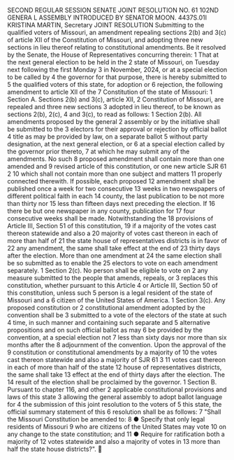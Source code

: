 SECOND REGULAR SESSION
SENATE JOINT RESOLUTION NO. 61
102ND GENERA L ASSEMBLY
INTRODUCED BY SENATOR MOON.
4437S.01I KRISTINA MARTIN, Secretary
JOINT RESOLUTION
Submitting to the qualified voters of Missouri, an amendment repealing sections 2(b) and 3(c) of
article XII of the Constitution of Missouri, and adopting three new sections in lieu
thereof relating to constitutional amendments.
Be it resolved by the Senate, the House of Representatives concurring therein:
1 That at the next general election to be held in the
2 state of Missouri, on Tuesday next following the first Monday
3 in November, 2024, or at a special election to be called by
4 the governor for that purpose, there is hereby submitted to
5 the qualified voters of this state, for adoption or
6 rejection, the following amendment to article XII of the
7 Constitution of the state of Missouri:
1 Section A. Sections 2(b) and 3(c), article XII,
2 Constitution of Missouri, are repealed and three new sections
3 adopted in lieu thereof, to be known as sections 2(b), 2(c),
4 and 3(c), to read as follows:
1 Section 2(b). All amendments proposed by the general
2 assembly or by the initiative shall be submitted to the
3 electors for their approval or rejection by official ballot
4 title as may be provided by law, on a separate ballot
5 without party designation, at the next general election, or
6 at a special election called by the governor prior thereto,
7 at which he may submit any of the amendments. No such
8 proposed amendment shall contain more than one amended and
9 revised article of this constitution, or one new article
SJR 61 2
10 which shall not contain more than one subject and matters
11 properly connected therewith. If possible, each proposed
12 amendment shall be published once a week for two consecutive
13 weeks in two newspapers of different political faith in each
14 county, the last publication to be not more than thirty nor
15 less than fifteen days next preceding the election. If
16 there be but one newspaper in any county, publication for
17 four consecutive weeks shall be made. Notwithstanding the
18 provisions of Article III, Section 51 of this constitution,
19 if a majority of the votes cast thereon statewide and also a
20 majority of votes cast thereon in each of more than half of
21 the state house of representatives districts is in favor of
22 any amendment, the same shall take effect at the end of
23 thirty days after the election. More than one amendment at
24 the same election shall be so submitted as to enable the
25 electors to vote on each amendment separately.
1 Section 2(c). No person shall be eligible to vote on
2 any measure submitted to the people that amends, repeals, or
3 replaces this constitution, whether pursuant to this Article
4 or Article III, Section 50 of this constitution, unless such
5 person is a legal resident of the state of Missouri and a
6 citizen of the United States of America.
1 Section 3(c). Any proposed constitution or
2 constitutional amendment adopted by the convention shall be
3 submitted to a vote of the electors of the state at such
4 time, in such manner and containing such separate and
5 alternative propositions and on such official ballot as may
6 be provided by the convention, at a special election not
7 less than sixty days nor more than six months after the
8 adjournment of the convention. Upon the approval of the
9 constitution or constitutional amendments by a majority of
10 the votes cast thereon statewide and also a majority of
SJR 61 3
11 votes cast thereon in each of more than half of the state
12 house of representatives districts, the same shall take
13 effect at the end of thirty days after the election. The
14 result of the election shall be proclaimed by the governor.
1 Section B. Pursuant to chapter 116, and other
2 applicable constitutional provisions and laws of this state
3 allowing the general assembly to adopt ballot language for
4 the submission of this joint resolution to the voters of
5 this state, the official summary statement of this
6 resolution shall be as follows:
7 "Shall the Missouri Constitution be amended to:
8 ● Specify that only legal residents of Missouri
9 who are citizens of the United States may vote
10 on any change to the state constitution; and
11 ● Require for ratification both a majority of
12 votes statewide and also a majority of votes in
13 more than half the state house districts?".
